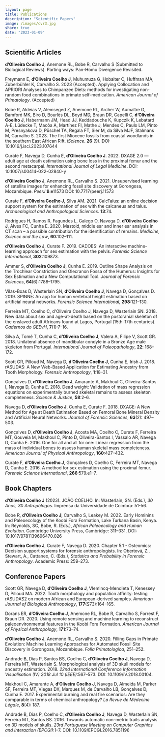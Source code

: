 ```yaml
---
layout: page
title: Publications
description: "Scientific Papers"
image: /images/cvr3.jpg
share: true
date: "2023-01-09"
---
```


## Scientific Articles

**d’Oliveira Coelho J**, Anemone RL, Bobe R, Carvalho S (Submitted to Biological Reviews). Parting ways: Pan-Homo Divergence Revisited.

Freymann E, **d’Oliveira Coelho J**, Muhumuza G, Hobaiter C, Huffman MA, Zuberbühler K, Carvalho S. 2023 (Accepted). Applying Collocation and APRIORI Analyses to Chimpanzee Diets: methods for investigating non-random food combinations in primate self-medication. *American Journal of Primatology*. (Accepted)

Bobe R, Aldeias V, Alemseged Z, Anemone RL, Archer W, Aumaître G, Bamford MK, Biro D, Bourlès DL, Boyd MD, Braun DR, Capelli C, **d’Oliveira Coelho J**, Habermann JM, Head JJ, Keddadouche K, Kupczik K, Lebatard A-E, Lüdecke T, Macôa A, Martínez FI, Mathe J, Mendes C, Paulo LM, Pinto M, Presnyakova D, Püschel TA, Regala FT, Sier M, da Silva MJF, Stalmans M, Carvalho S. 2023. The first Miocene fossils from coastal woodlands in the southern East African Rift. *iScience*. **26** (9). DOI: 10.1016/j.isci.2023.107644

Curate F, Navega D, Cunha E, **d’Oliveira Coelho J**. 2022. DXAGE 2.0 — adult age at death estimation using bone loss in the proximal femur and the second metacarpal. *International Journal of Legal Medicine*. DOI: 10.1007/s00414-022-02840-y

**d’Oliveira Coelho J**, Anemone RL, Carvalho S. 2021. Unsupervised learning of satellite images for enhancing fossil site discovery at Gorongosa, Mozambique. *PeerJ* **9**:e11573 DOI: 10.7717/peerj.11573

Curate F, **d’Oliveira Coelho J**, Silva AM. 2021. CalcTalus: an online decision support system for the estimation of sex with the calcaneus and talus. *Archaeological and Anthropological Sciences*. **13**:74.

Rodrigues H, Ramos R, Fagundes L, Galego O, Navega D, **d’Oliveira Coelho J**, Alves FC, Cunha E. 2020. Mastoid, middle ear and inner ear analysis in CT scan – a possible contribution for the identification of remains. *Medicine, Science and the Law*, **60**:102–111.

**d’Oliveira Coelho J**, Curate F. 2019. CADOES: An interactive machine-learning approach for sex estimation with the pelvis. *Forensic Science International*, **302**:109873.

Ammer S, **d’Oliveira Coelho J**, Cunha E. 2019. Outline Shape Analysis on the Trochlear Constriction and Olecranon Fossa of the Humerus: Insights for Sex Estimation and a New Computational Tool. *Journal of Forensic Sciences*, **64**(6):1788–1795.

Vilas-Boas D, Wasterlain SN, **d’Oliveira Coelho J**, Navega D, Gonçalves D. 2019. SPINNE: An app for human vertebral height estimation based on artificial neural networks. *Forensic Science International*, **298**:121–130.

Ferreira MT, Coelho C, d'Oliveira Coelho J, Navega D, Wasterlain SN. 2018. New data about sex and age-at-death based on the postcranial skeleton of the enslaved adult Africans found at Lagos, Portugal (15th-17th centuries). *Cadernos do GEEvH*, **7**(1):7–16.

Silva A, Tomé T, Cunha C, **d’Oliveira Coelho J**, Valera A, Filipe V, Scott GR. 2018. Unilateral absence of mandibular condyle in a Bronze Age male skeleton from Portugal. *International Journal of Paleopathology*, **22**: 168–172.

Scott GR, Pilloud M, Navega D, **d’Oliveira Coelho J**, Cunha E, Irish J. 2018. rASUDAS: A New Web-Based Application for Estimating Ancestry from Tooth Morphology. *Forensic Anthropology*, **1**:18–31.

Gonçalves D, **d’Oliveira Coelho J**, Amarante A, Makhoul C, Oliveira-Santos I, Navega D, Cunha E. 2018. Dead weight: Validation of mass regression equations on experimentally burned skeletal remains to assess skeleton completeness. *Science & Justice*, **58**:2–6.

Navega D, **d’Oliveira Coelho J**, Cunha E, Curate F. 2018. DXAGE: A New Method for Age at Death Estimation Based on Femoral Bone Mineral Density and Artificial Neural Networks. *Journal of Forensic Sciences*, **63**(2): 497–503.

Gonçalves D, **d’Oliveira Coelho J**, Acosta MA, Coelho C, Curate F, Ferreira MT, Gouveia M, Makhoul C, Pinto D, Oliveira-Santos I, Vassalo AR, Navega D, Cunha E. 2016. One for all and all for one: Linear regression from the mass of individual bones to assess human skeletal mass completeness. *American Journal of Physical Anthropology*, **160**:427–432.

Curate F, **d’Oliveira Coelho J**, Gonçalves D, Coelho C, Ferreira MT, Navega D, Cunha E. 2016. A method for sex estimation using the proximal femur. *Forensic Science International*, **266**:579.e1–7.

## Book Chapters

**d’Oliveira Coelho J** (2023). JOÃO COELHO. In: Wasterlain, SN. (Eds.), *30 Anos, 30 Antropólogos*. Imprensa da Universidade de Coimbra: 51-56.

Bobe R, **d’Oliveira Coelho J**, Carvalho S, Leakey M. 2022. Early Hominins and Paleoecology of the Koobi Fora Formation, Lake Turkana Basin, Kenya. In: Reynolds, SC, Bobe, R. (Eds.), *African Paleoecology and Human Evolution*. Cambridge University Press, Cambridge: 311–331. DOI: 10.1017/9781139696470.026

**d’Oliveira Coelho J**, Curate F, Navega D. 2020. Chapter 5.1 - Osteomics: Decision support systems for forensic anthropologists. In: Obertová, Z., Stewart, A., Cattaneo, C. (Eds.), *Statistics and Probability in Forensic Anthropology*. Academic Press: 259–273.

## Conference Papers

Scott GR, Navega D, **d’Oliveira Coelho J**, Vlemincq-Mendieta T, Kenessey D, Pilloud MA. 2022. Tooth morphology and population affinity: testing rASUDAS2 on modern African and European-derived samples. *American Journal of Biological Anthropology*, **177**(S73):164–165.

Dorans ER, **d’Oliveira Coelho J**, Anemone RL, Bobe R, Carvalho S, Forrest F, Braun DR. 2020. Using remote sensing and machine learning to reconstruct paleoenvironmental features in the Koobi Fora Formation. *American Journal of Physical Anthropology*, **171**:73–74.

**d’Oliveira Coelho J**, Anemone RL, Carvalho S. 2020. Filling Gaps in Primate Evolution: Machine Learning Approaches for Automated Fossil Site Discovery in Gorongosa, Mozambique. *Folia Primatologica*, 251–252.

Andrade B, Dias P, Santos BS, Coelho C, **d’Oliveira Coelho J**, Navega D, Ferreira MT, Wasterlain S. Morphological analysis of 3D skull models for ancestry estimation. 2018. *22nd International Conference Information Visualisation (IV) 2018 Jul 10 (IEEE)*:567–573. DOI: 10.1109/iV.2018.00104.

Makhoul C, Amarante A, **d’Oliveira Coelho J**, Navega D, Almeida M, Parker SF, Ferreira MT, Viegas DX, Marques M, de Carvalho LB, Gonçalves D, Cunha E. 2017. Experimental burning and real fire scenarios: Are they comparable in terms of chemical anthropology? *La Revue de Médecine Légale*, **8**(4): 187.

Andrade B, Dias P, Coelho C, **d’Oliveira Coelho J**, Navega D, Wasterlain SN, Ferreira MT, Santos BS. 2016. Towards automatic non-metric traits analysis on 3D models of skulls. *23rd Portuguese Meeting on Computer Graphics and Interaction (EPCGI)*:1–7. DOI: 10.1109/EPCGI.2016.7851196



